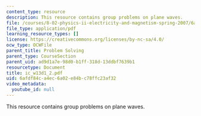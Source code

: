 ```yaml
---
content_type: resource
description: This resource contains group problems on plane waves.
file: /courses/8-02-physics-ii-electricity-and-magnetism-spring-2007/6afdf84ca4ec6a02e84bc78ffc23af32_ic_w13d1_2.pdf
file_type: application/pdf
learning_resource_types: []
license: https://creativecommons.org/licenses/by-nc-sa/4.0/
ocw_type: OCWFile
parent_title: Problem Solving
parent_type: CourseSection
parent_uid: ad9d1a7e-98d0-b1ff-318d-13ddbf7639b1
resourcetype: Document
title: ic_w13d1_2.pdf
uid: 6afdf84c-a4ec-6a02-e84b-c78ffc23af32
video_metadata:
  youtube_id: null
---
```

This resource contains group problems on plane waves.